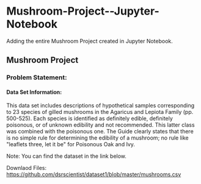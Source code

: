 # Mushroom-Project--Jupyter-Notebook
Adding the entire Mushroom Project created in Jupyter Notebook.

## Mushroom Project

### Problem Statement:

#### Data Set Information:
This data set includes descriptions of hypothetical samples corresponding to 23 species of gilled mushrooms in the Agaricus and Lepiota Family (pp. 500-525). Each species is identified as definitely edible, definitely poisonous, or of unknown edibility and not recommended. This latter class was combined with the poisonous one. The Guide clearly states that there is no simple rule for determining the edibility of a mushroom; no rule like "leaflets three, let it be" for Poisonous Oak and Ivy.

Note: You can find the dataset in the link below.

Downlaod Files:
https://github.com/dsrscientist/dataset1/blob/master/mushrooms.csv
